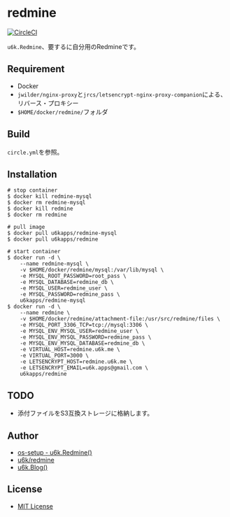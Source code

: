 # redmine

[![CircleCI](https://circleci.com/gh/u6k/redmine.svg?style=svg)](https://circleci.com/gh/u6k/redmine)

`u6k.Redmine`、要するに自分用のRedmineです。

## Requirement

* Docker
* `jwilder/nginx-proxy`と`jrcs/letsencrypt-nginx-proxy-companion`による、リバース・プロキシー
* `$HOME/docker/redmine/`フォルダ

## Build

`circle.yml`を参照。

## Installation

```
# stop container
$ docker kill redmine-mysql
$ docker rm redmine-mysql
$ docker kill redmine
$ docker rm redmine

# pull image
$ docker pull u6kapps/redmine-mysql
$ docker pull u6kapps/redmine

# start container
$ docker run -d \
    --name redmine-mysql \
    -v $HOME/docker/redmine/mysql:/var/lib/mysql \
    -e MYSQL_ROOT_PASSWORD=root_pass \
    -e MYSQL_DATABASE=redmine_db \
    -e MYSQL_USER=redmine_user \
    -e MYSQL_PASSWORD=redmine_pass \
    u6kapps/redmine-mysql
$ docker run -d \
    --name redmine \
    -v $HOME/docker/redmine/attachment-file:/usr/src/redmine/files \
    -e MYSQL_PORT_3306_TCP=tcp://mysql:3306 \
    -e MYSQL_ENV_MYSQL_USER=redmine_user \
    -e MYSQL_ENV_MYSQL_PASSWORD=redmine_pass \
    -e MYSQL_ENV_MYSQL_DATABASE=redmine_db \
    -e VIRTUAL_HOST=redmine.u6k.me \
    -e VIRTUAL_PORT=3000 \
    -e LETSENCRYPT_HOST=redmine.u6k.me \
    -e LETSENCRYPT_EMAIL=u6k.apps@gmail.com \
    u6kapps/redmine
```

## TODO

* 添付ファイルをS3互換ストレージに格納します。

## Author

* [os-setup - u6k.Redmine()](https://redmine.u6k.me/projects/os-setup)
* [u6k/redmine](https://github.com/u6k/redmine)
* [u6k.Blog()](http://blog.u6k.me/)

## License

* [MIT License](https://github.com/u6k/redmine/blob/master/LICENSE)
